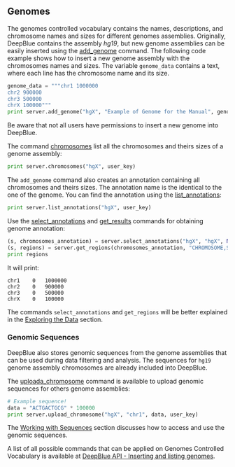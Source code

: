 ## Genomes

The genomes controlled vocabulary contains the names, descriptions, and chromosome names and sizes for different genomes assemblies.
Originally, DeepBlue contains the assembly *hg19*, but new genome assemblies can be easily inserted using the [add_genome](http://deepblue.mpi-inf.mpg.de/api.html#api-add_genome) command. The following code example shows how to insert a new genome assembly with the chromosomes names and sizes.
The variable ```genome_data``` contains a text, where each line has the chromosome name and its size.

```python
genome_data = """chr1 1000000
chr2 900000
chr3 500000
chrX 100000"""
print server.add_genome("hgX", "Example of Genome for the Manual", genome_data, user_key)
```

Be aware that not all users have permissions to insert a new genome into DeepBlue.

The command [chromosomes](http://deepblue.mpi-inf.mpg.de/api.html#api-chromosomes) list all the chromosomes and theirs sizes of a genome assembly:
```python
print server.chromosomes("hgX", user_key)
```

The ```add_genome``` command also creates an annotation containing all chromosomes and theirs sizes. The annotation name is the identical to the one of the genome. You can find the annotation using the [list_annotations](http://deepblue.mpi-inf.mpg.de/api.html#api-list_annotations):

```python
print server.list_annotations("hgX", user_key)
```

Use the [select_annotations](http://deepblue.mpi-inf.mpg.de/api.html#api-select_annotations) and [get_results](http://deepblue.mpi-inf.mpg.de/api.html#api-get_regions) commands for obtaining genome annotation:
```python
(s, chromosomes_annotation) = server.select_annotations("hgX", "hgX", None, None, None, user_key)
(s, regions) = server.get_regions(chromosomes_annotation, "CHROMOSOME,START,END", user_key)
print regions
```
It will print:
```
chr1	0	1000000
chr2	0	900000
chr3	0	500000
chrX	0	100000
```

The commands ```select_annotations``` and ```get_regions``` will be better explained in the [Exploring the Data](../03-exploring/03-00-exploring.md) section.

### Genomic Sequences

DeepBlue also stores genomic sequences from the genome assemblies that can be used during data filtering and analysis. The sequences for ```hg19``` genome assembly chromosomes are already included into DeepBlue.

The [uploada_chromosome](http://deepblue.mpi-inf.mpg.de/api.html#api-upload_chromosome) command is available to upload genomic sequences for others genome assemblies:
```python
# Example sequence!
data = "ACTGACTGCG" * 100000
print server.upload_chromosome("hgX", "chr1", data, user_key)
```
The [Working with Sequences](../06-sequences/06-01-obtaining-region-sequences) section discusses how to access and use the genomic sequences.

A list of all possible commands that can be applied on Genomes Controlled Vocabulary is available at [DeepBlue API - Inserting and listing genomes](http://deepblue.mpi-inf.mpg.de/api.html#api-genomes).
